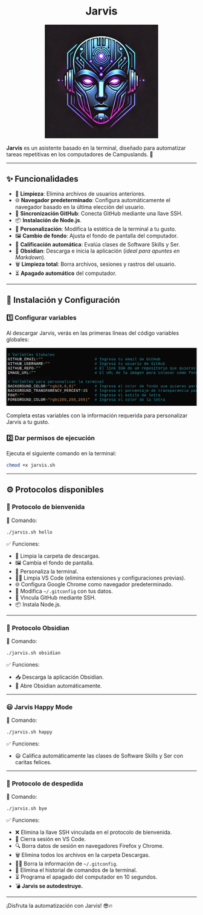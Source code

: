 <h1 align="center">Jarvis</h1>

<div align="center">
  <img src="img/jarvis_logo_resized.png" alt="Logo de Jarvis" width="300">
</div>

**Jarvis** es un asistente basado en la terminal, diseñado para automatizar tareas repetitivas en los computadores de Campuslands. 🚀

---

## ✨ Funcionalidades

- 🧹 **Limpieza**: Elimina archivos de usuarios anteriores.
- 🌐 **Navegador predeterminado**: Configura automáticamente el navegador basado en la última elección del usuario.
- 🔑 **Sincronización GitHub**: Conecta GitHub mediante una llave SSH.
- 📦 **Instalación de Node.js**.
- 🎨 **Personalización**: Modifica la estética de la terminal a tu gusto.
- 🖼 **Cambio de fondo**: Ajusta el fondo de pantalla del computador.
- 🤖 **Calificación automática**: Evalúa clases de Software Skills y Ser.
- 📝 **Obsidian**: Descarga e inicia la aplicación (*ideal para apuntes en Markdown*).
- 🗑 **Limpieza total**: Borra archivos, sesiones y rastros del usuario.
- ⏳ **Apagado automático** del computador.

---

## 🚀 Instalación y Configuración

### 1️⃣ Configurar variables
Al descargar Jarvis, verás en las primeras líneas del código variables globales:

![Ejemplo de variables](img/variables_ejemplo.png)

Completa estas variables con la información requerida para personalizar Jarvis a tu gusto.

### 2️⃣ Dar permisos de ejecución
Ejecuta el siguiente comando en la terminal:
```bash
chmod +x jarvis.sh
```

---

## ⚙️ Protocolos disponibles

### 🔹 **Protocolo de bienvenida**
📌 Comando:
```bash
./jarvis.sh hello
```
✅ Funciones:
- 🧹 Limpia la carpeta de descargas.
- 🖼 Cambia el fondo de pantalla.
- 🎨 Personaliza la terminal.
- 🧑‍💻 Limpia VS Code (elimina extensiones y configuraciones previas).
- 🌐 Configura Google Chrome como navegador predeterminado.
- 🔑 Modifica `~/.gitconfig` con tus datos.
- 🔗 Vincula GitHub mediante SSH.
- 📦 Instala Node.js.

---

### 📝 **Protocolo Obsidian**
📌 Comando:
```bash
./jarvis.sh obsidian
```
✅ Funciones:
- 📥 Descarga la aplicación Obsidian.
- 🚀 Abre Obsidian automáticamente.

---

### 😃 **Jarvis Happy Mode**
📌 Comando:
```bash
./jarvis.sh happy
```
✅ Funciones:
- 😃 Califica automáticamente las clases de Software Skills y Ser con caritas felices.

---

### 🔻 **Protocolo de despedida**
📌 Comando:
```bash
./jarvis.sh bye
```
✅ Funciones:
- ❌ Elimina la llave SSH vinculada en el protocolo de bienvenida.
- 🚪 Cierra sesión en VS Code.
- 🔍 Borra datos de sesión en navegadores Firefox y Chrome.
- 🗑 Elimina todos los archivos en la carpeta Descargas.
- 🧑‍💻 Borra la información de `~/.gitconfig`.
- 📜 Elimina el historial de comandos de la terminal.
- ⏳ Programa el apagado del computador en 10 segundos.
- 💣 **Jarvis se autodestruye.**

---

¡Disfruta la automatización con Jarvis! 😎🔥